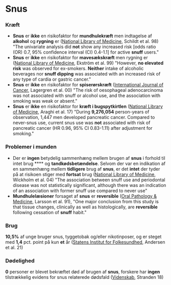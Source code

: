 # Snus

### Kræft

* **Snus** er **ikke** en risikofaktor for **mundhulekræft** men indtagelse af **alkohol** og **rygning** er ([National Library of Medicine](https://pubmed.ncbi.nlm.nih.gov/9663593/), Schildt et al. 98) "The univariate analysis did **not** show any increased risk \[odds ratio (OR) 0.7, 95% confidence interval (CI) 0.4-1.1] for active **snuff** users."
* **Snus** er **ikke** en risikofaktor for **mavesækskræft** men rygning er ([National Library of Medicine](https://pubmed.ncbi.nlm.nih.gov/10471531/), Ekström et al. 99) "However, **no elevated risk** was observed for ex-smokers. **Neither** intake of alcoholic beverages nor **snuff dipping** was associated with an increased risk of any type of cardia or gastric cancer."
* **Snus** er **ikke** en risikofaktor for **spiserørskræft** ([International Journal of Cancer](https://onlinelibrary.wiley.com/doi/full/10.1002/\(SICI\)1097-0215\(20000201\)85%3A3%3C340%3A%3AAID-IJC8%3E3.0.CO%3B2-N), Lagergren et al. 00) "The risk of oesophageal adenocarcinoma was not associated with snuff or alcohol use, and the association with smoking was weak or absent."
* **Snus** er **ikke** en risikofaktor for **kræft i bugspytkirtlen** ([National Library of Medicine](https://pubmed.ncbi.nlm.nih.gov/28486772/), Araghi et al. 17) "During **9,276,054** person-years of observation, 1,447 men developed pancreatic cancer. Compared to never-snus use, current snus use was **not** associated with risk of pancreatic cancer (HR 0.96, 95% CI 0.83-1.11) after adjustment for smoking."

### Problemer i munden

* Der er **ingen** betydelig sammenhæng mellem brugen af **snus** i forhold til intet brug **** og **tandkødsbetændelse**. Selvom der var en indikation af en sammenhæng mellem **tidligere** brug af **snus**, er det **intet** der tyder på at risikoen stiger med **fortsat** brug ([National Library of Medicine](https://pubmed.ncbi.nlm.nih.gov/15848977/), Wickholm et al. 04) "The association between snuff use and periodontal disease was not statistically significant, although there was an indication of an association with former snuff use compared to never use"
* **Mundhulelæsioner** forsaget af **snus** er **reversible** ([Oral Pathology & Medicine](https://onlinelibrary.wiley.com/doi/abs/10.1111/j.1600-0714.1991.tb00924.x), Larsson et al. 91), "One major conclusion from this study is that tissue changes, clinically as well as histologically, are **reversible** following cessation of **snuff** habit."

### Brug

**10,5%** af unge bruger snus, tyggetobak og/eller nikotinposer, og er steget med **1,4** pct. point på kun **et** år ([Statens Institut for Folkesundhed](https://www.sdu.dk/sif/-/media/images/sif/udgivelser/2021/paragraf\_roeg\_rapport\_2021.pdf), Andersen et al. 21)

### Dødelighed

**0** personer er blevet bekræftet død af brugen af **snus**, forskere har **ingen** tilstrækkelig evidens for snus relaterede dødsfald ([Videnskab](https://videnskab.dk/krop-sundhed/snus-er-langt-mindre-sundhedsskadelig-end-antaget), Stranden 18)
